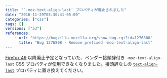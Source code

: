 ```yaml
---
title: "`-moz-text-align-last` プロパティが廃止されました"
date: "2016-11-29T03:30:41-05:00"
categories: ["css"]
tags: []
versions: ["53"]
references:
    - url: "https://bugzilla.mozilla.org/show_bug.cgi?id=1276808"
      title: "Bug 1276808 - Remove prefixed -moz-text-align-last"
---
```

[Firefox 49](https://www.fxsitecompat.com/ja/docs/2016/text-align-last-has-been-unprefixed/) 以降廃止予定となっていた、ベンダー接頭辞付き `-moz-text-align-last` CSS プロパティが使用できなくなりました。接頭辞なしの [`text-align-last`](https://developer.mozilla.org/ja/docs/Web/CSS/text-align-last) プロパティに置き換えてください。
